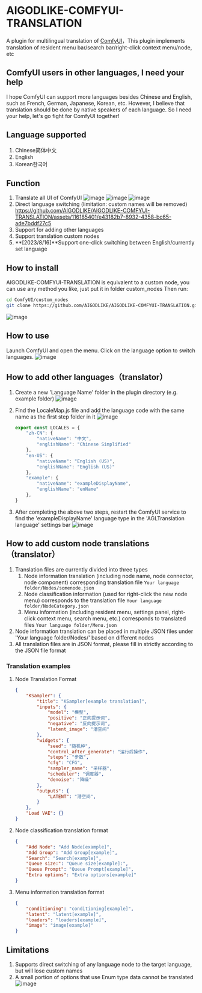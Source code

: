 # AIGODLIKE-COMFYUI-TRANSLATION
A plugin for multilingual translation of [ComfyUI](https://github.com/comfyanonymous/ComfyUI)，This plugin implements translation of resident menu bar/search bar/right-click context menu/node, etc
## ComfyUI users in other languages, I need your help
I hope ComfyUI can support more languages besides Chinese and English, such as French, German, Japanese, Korean, etc. However, I believe that translation should be done by native speakers of each language. So I need your help, let's go fight for ComfyUI together!
## Language supported
1. Chinese简体中文
2. English
3. Korean한국어
## Function
1. Translate all UI of ComfyUI
![image](https://github.com/AIGODLIKE/AIGODLIKE-COMFYUI-TRANSLATION/assets/116185401/323f3f84-e9c0-421e-9089-470e5a5ac350)
![image](https://github.com/AIGODLIKE/AIGODLIKE-COMFYUI-TRANSLATION/assets/116185401/620d274a-3fb5-430e-8584-2705e9fbeb4c)
![image](https://github.com/AIGODLIKE/AIGODLIKE-COMFYUI-TRANSLATION/assets/116185401/ab711245-c4f0-43ec-b22b-7191bbd66e40)
2. Direct language switching (limitation: custom names will be removed)
https://github.com/AIGODLIKE/AIGODLIKE-COMFYUI-TRANSLATION/assets/116185401/e43182b7-8932-4358-bc65-ade7bddf27c5
3. Support for adding other languages
4. Support translation custom nodes
5. **[2023/8/16]**Support one-click switching between English/currently set language
## How to install
AIGODLIKE-COMFYUI-TRANSLATION is equivalent to a custom node, you can use any method you like, just put it in folder custom_nodes
Then run:
```sh
cd ComfyUI/custom_nodes
git clone https://github.com/AIGODLIKE/AIGODLIKE-COMFYUI-TRANSLATION.git
```
![image](https://github.com/AIGODLIKE/AIGODLIKE-COMFYUI-TRANSLATION/assets/116185401/44de967d-2611-4f07-a795-9b28169d51f5)
## How to use
Launch ComfyUI and open the menu. Click on the language option to switch languages.
![image](https://github.com/AIGODLIKE/AIGODLIKE-COMFYUI-TRANSLATION/assets/116185401/74d184ac-e7ef-4059-bd5e-dfb6fd4a64ac)

## How to add other languages（translator）
1. Create a new 'Language Name' folder in the plugin directory (e.g. example folder)
![image](https://github.com/AIGODLIKE/AIGODLIKE-COMFYUI-TRANSLATION/assets/116185401/1288e2ca-aef2-4810-a718-2458261d9153)

2. Find the LocaleMap.js file and add the language code with the same name as the first step folder in it
![image](https://github.com/AIGODLIKE/AIGODLIKE-COMFYUI-TRANSLATION/assets/116185401/443f36f7-aeaf-4359-b55c-a6287d3ad1ef)
    ```js
    export const LOCALES = {
        "zh-CN": {
            "nativeName": "中文",
            "englishName": "Chinese Simplified"
        },
        "en-US": {
            "nativeName": "English (US)",
            "englishName": "English (US)"                    
        },
        "example": {
            "nativeName": "exampleDisplayName",
            "englishName": "enName"
        },
    }
    ```
3. After completing the above two steps, restart the ComfyUI service to find the 'exampleDisplayName' language type in the 'AGLTranslation language' settings bar
![image](https://github.com/AIGODLIKE/AIGODLIKE-COMFYUI-TRANSLATION/assets/116185401/f3ea8ab6-8626-4470-a6e0-d8eee50358aa)

## How to add custom node translations（translator）
1. Translation files are currently divided into three types
    1. Node information translation (including node name, node connector, node component) corresponding translation file `Your language folder/Nodes/somenode.json`
    2. Node classification information (used for right-click the new node menu) corresponds to the translation file `Your language folder/NodeCategory.json`
    2. Menu information (including resident menu, settings panel, right-click context menu, search menu, etc.) corresponds to translated files `Your language folder/Menu.json`
2. Node information translation can be placed in multiple JSON files under 'Your language folder/Nodes/' based on different nodes
3. All translation files are in JSON format, please fill in strictly according to the JSON file format

### Translation examples
1. Node Translation Format
    ```json
    {
        "KSampler": {
            "title": "KSampler[example translation]",
            "inputs": {
                "model": "模型",
                "positive": "正向提示词",
                "negative": "反向提示词",
                "latent_image": "潜空间"
            },
            "widgets": {
                "seed": "随机种",
                "control_after_generate": "运行后操作",
                "steps": "步数",
                "cfg": "CFG",
                "sampler_name": "采样器",
                "scheduler": "调度器",
                "denoise": "降噪"
            },
            "outputs": {
                "LATENT": "潜空间",
            }
        },
        "Load VAE": {}
    }
    ```
2. Node classification translation format
    ```json
    {
        "Add Node": "Add Node[example]",
        "Add Group": "Add Group[example]",
        "Search": "Search[example]",
        "Queue size:": "Queue size[example]:",
        "Queue Prompt": "Queue Prompt[example]",
        "Extra options": "Extra options[example]"
    }
    ```
3. Menu information translation format
    ```json
    {
        "conditioning": "conditioning[example]",
        "latent": "latent[example]",
        "loaders": "loaders[example]",
        "image": "image[example]"
    }
    ```

## Limitations
1. Supports direct switching of any language node to the target language, but will lose custom names
2. A small portion of options that use Enum type data cannot be translated
![image](https://github.com/AIGODLIKE/AIGODLIKE-COMFYUI-TRANSLATION/assets/116185401/da2295c3-7020-43bd-b904-446b877aebd8)



